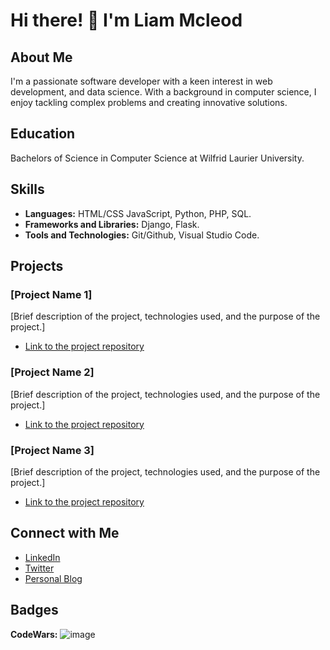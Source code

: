 # Hi there! 👋 I'm Liam Mcleod

## About Me

I'm a passionate software developer with a keen interest in web development, and data science. With a background in computer science, I enjoy tackling complex problems and creating innovative solutions.

## Education

Bachelors of Science in Computer Science at Wilfrid Laurier University.

## Skills

- **Languages:** HTML/CSS JavaScript, Python, PHP, SQL.
- **Frameworks and Libraries:** Django, Flask.
- **Tools and Technologies:** Git/Github, Visual Studio Code.

## Projects

### [Project Name 1]
[Brief description of the project, technologies used, and the purpose of the project.]
- [Link to the project repository](#)

### [Project Name 2]
[Brief description of the project, technologies used, and the purpose of the project.]
- [Link to the project repository](#)

### [Project Name 3]
[Brief description of the project, technologies used, and the purpose of the project.]
- [Link to the project repository](#)

## Connect with Me

- [LinkedIn](#)
- [Twitter](#)
- [Personal Blog](#)

## Badges

**CodeWars:** ![image](https://www.codewars.com/users/TheGhost44/badges/large)

